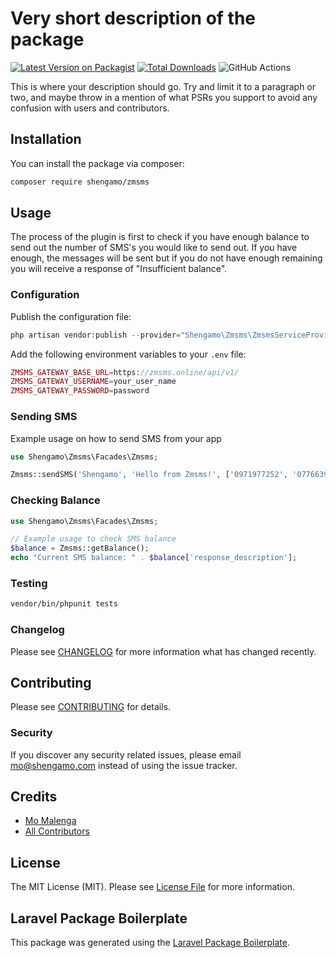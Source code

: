 # Very short description of the package

[![Latest Version on Packagist](https://img.shields.io/packagist/v/shengamo/zmsms.svg?style=flat-square)](https://packagist.org/packages/shengamo/zmsms)
[![Total Downloads](https://img.shields.io/packagist/dt/shengamo/zmsms.svg?style=flat-square)](https://packagist.org/packages/shengamo/zmsms)
![GitHub Actions](https://github.com/shengamo/zmsms/actions/workflows/main.yml/badge.svg)

This is where your description should go. Try and limit it to a paragraph or two, and maybe throw in a mention of what PSRs you support to avoid any confusion with users and contributors.

## Installation

You can install the package via composer:

```bash
composer require shengamo/zmsms
```

## Usage

The process of the plugin is first to check if you have enough balance to send out the number of SMS's you would like to send out.
If you have enough, the messages will be sent but if you do not have enough remaining you will receive a response of "Insufficient balance".
### Configuration
Publish the configuration file:
```php
php artisan vendor:publish --provider="Shengamo\Zmsms\ZmsmsServiceProvider"
```

Add the following environment variables to your `.env` file:

```php
ZMSMS_GATEWAY_BASE_URL=https://zmsms.online/api/v1/
ZMSMS_GATEWAY_USERNAME=your_user_name
ZMSMS_GATEWAY_PASSWORD=password
```

### Sending SMS
Example usage on how to send SMS from your app
```php
use Shengamo\Zmsms\Facades\Zmsms;

Zmsms::sendSMS('Shengamo', 'Hello from Zmsms!', ['0971977252', '0776639088']);
```

### Checking Balance
```php
use Shengamo\Zmsms\Facades\Zmsms;

// Example usage to check SMS balance
$balance = Zmsms::getBalance();
echo "Current SMS balance: " . $balance['response_description'];
```

### Testing

```bash
vendor/bin/phpunit tests
```

### Changelog

Please see [CHANGELOG](CHANGELOG.md) for more information what has changed recently.

## Contributing

Please see [CONTRIBUTING](CONTRIBUTING.md) for details.

### Security

If you discover any security related issues, please email mo@shengamo.com instead of using the issue tracker.

## Credits

-   [Mo Malenga](https://github.com/shengamo)
-   [All Contributors](../../contributors)

## License

The MIT License (MIT). Please see [License File](LICENSE.md) for more information.

## Laravel Package Boilerplate

This package was generated using the [Laravel Package Boilerplate](https://laravelpackageboilerplate.com).
